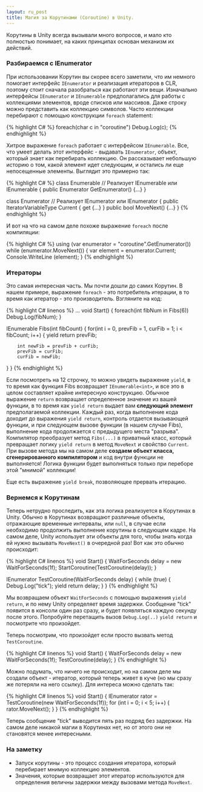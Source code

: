```yaml
---
layout: ru_post
title: Магия за Корутинами (Coroutine) в Unity.
---
```


Корутины в Unity всегда вызывали много вопросов, и мало кто полностью понимает, на каких принципах основан механизм их действий.

### Разбираемся с IEnumerator

При использовании Корутин вы скорее всего заметили, что им немного помогает интерфейс `IEnumerator` и реализация итераторов в CLR,
поэтому стоит сначала разобраться как работают эти вещи.
Изначально интерфейсы `IEnumerator` и `IEnumerable` предполагались для работы с коллекциями элементов, вроде списков или массивов.
Даже строку можно представить как коллекцию символов. Часто коллекции перебирают с помощью конструкции `foreach` statement:

{% highlight C# %}
foreach(char c in "coroutine")
  Debug.Log(c);
{% endhighlight %}

Хитрое выражение `foreach` работает с интерфейсом `IEnumerable`. Все, что умеет делать этот интерфейс - выдавать `IEnumerator`,
объект, который знает как перебирать коллекцию. Он рассказывает небольшую историю о том, какой элемент идет следующим, и остались ли еще
непосещенные элементы. Выглядит это примерно так:

{% highlight C# %}
class Enumerable // Реализует IEnumerable или IEnumerable<T>
{
  public Enumerator GetEnumerator() {...}
}

class Enumerator // Реализует IEnumerator или IEnumerator<T>
{
  public IteratorVariableType Current { get {...} }
  public bool MoveNext() {...}
}
{% endhighlight %}

И вот на что на самом деле похоже выражение `foreach` после компиляции:

{% highlight C# %}
using (var enumerator = "coroutine".GetEnumerator())
  while (enumerator.MoveNext())
  {
  var element = enumerator.Current;
  Console.WriteLine (element);
  }
{% endhighlight %}

### Итераторы

Это самая интересная часть. Мы почти дошли до самих Корутин.
В нашем примере, выражение `foreach` - это потребитель итерации, в то время как итератор - это производитель.
Взгляните на код:

{% highlight C# linenos %}
...
void Start()
{
  foreach(int fibNum in Fibs(6))
    Debug.Log(fibNum);
}

IEnumerable<int> Fibs(int fibCount)
{
   for(int i = 0, prevFib = 1, curFib = 1; i < fibCount; i++)
   {
		yield return prevFib;
	 
		int newFib = prevFib + curFib;
		prevFib = curFib;
		curFib = newFib;
   }
}
{% endhighlight %}

Если посмотреть на 12 строчку, то можно увидеть выражение `yield`, в то время как функция Fibs возвращает `IEnumerable<int>`, 
и все это в целом составляет крайне интересную конструкцию. Обычное выражение `return` возвращает определенное значение из вашей функции,
в то время как `yield return` выдает вам __следующий элемент__ предполагаемой коллекции. Каждый раз, когда выполнение кода доходит до
выражения `yield return`, контроль отдается вызывающей функции, и при следующем вызове функции (в нашем случае Fibs), выполнение кода
продолжается с предыдущего места "разрыва". Компилятор преобразует метод `Fibs(...)` в приватный класс, который превращает логику
`yield return` в метод `MoveNext` и свойство `Current`.
При вызове метода мы на самом деле __создаем объект класса, сгенерированного компилятором__ и код внутри функции не выполняется!
Логика функции будет выполняться только при переборе этой "мнимой" коллекции!

Еще есть выражение `yield break`, позволяющее прервать итерацию.

### Вернемся к Корутинам

Теперь нетрудно проследить, как эта логика реализуется в Корутинах в Unity.
Обычно в Корутинах возвращают различные объекты, отражающие временные интервалы, или `null`, в случае если необходимо продолжить выполнение
корутины в следующем кадре. На самом деле, Unity использует эти объекты для того, чтобы знать когда ей нужно вызывать `MoveNext()` в очередной раз!
Вот как это обычно происходит:

{% highlight C# linenos %}
void Start()
{
    WaitForSeconds delay = new WaitForSeconds(1f);
    StartCoroutine(TestCoroutine(delay));
}

IEnumerator TestCoroutine(WaitForSeconds delay)
{
    while (true)
    {
        Debug.Log("tick");
        yield return delay;
    }
}
{% endhighlight %}

Мы возвращаем объект `WaitForSeconds` с помощью выражения `yield return`, и по нему Unity определяет время задержки.
Сообщение "tick" появится в консоли один раз сразу, и будет появляться каждую секунду после этого. Попробуйте перетащить вызов `Debug.Log(..)`
`yield return` и посмотрите что произойдет.

Теперь посмотрим, что произойдет если просто вызвать метод `TestCoroutine`.

{% highlight C# linenos %}
void Start()
{
    WaitForSeconds delay = new WaitForSeconds(1f);
    TestCoroutine(delay);
}
{% endhighlight %}

Можно подумать, что ничего не происходит, но на самом деле мы создали объект - итератор, который теперь живет в куче (но мы сразу же потеряли на него ссылку).
Для интереса можно сделать так:

{% highlight C# linenos %}
void Start()
{
	IEnumerator rator = TestCoroutine(new WaitForSeconds(1f));
	for (int i = 0; i < 5; i++)
	{
       rator.MoveNext();
	}
}
{% endhighlight %}

Теперь сообщение "tick" выводится пять раз подряд без задержки.
На самом деле никакой магии в Корутинах нет, но от этого они не становятся менее интересными.

### На заметку

* Запуск корутины - это процесс создания итератора, который перебирает мнимую коллекцию элементов.
* Значения, которые возвращает этот итератор используются для определения величны задержки между вызовами метода `MoveNext`.